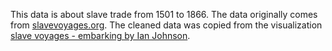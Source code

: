 This data is about slave trade from 1501 to 1866. The data originally comes from [slavevoyages.org](http://slavevoyages.org/tast/assessment/estimates.faces). The cleaned data was copied from the visualization [slave voyages - embarking by Ian Johnson](http://bl.ocks.org/enjalot/754c7d061c2d0b71be37).

